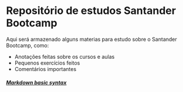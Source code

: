 # Repositório de estudos Santander Bootcamp
Aqui será armazenado alguns materias para estudo sobre o Santander Bootcamp, como:
 - Anotações feitas sobre os cursos e aulas
 - Pequenos exercícios feitos
 - Comentários importantes

##### [Markdown basic syntax](https://www.markdownguide.org/basic-syntax/)